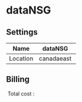 # dataNSG 

## Settings


| Name | dataNSG  |
| --- | --- |
| Location | canadaeast  |

## Billing
 Total cost : 
